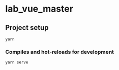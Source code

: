 # lab_vue_master

## Project setup
```
yarn
```

### Compiles and hot-reloads for development
```
yarn serve
```
